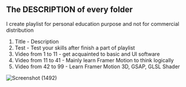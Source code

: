 ## The DESCRIPTION of every folder

I create playlist for personal education purpose and not for commercial distribution

1. Title - Description  
2. Test - Test your skills after finish a part of playlist
3. Video from 1 to 11 - get acquainted to basic and UI software
4. Video from 11 to 41 - Mainly learn Framer Motion to think logically
5. Video from 42 to 99 - Learn Framer Motion 3D, GSAP, GLSL Shader

![Screenshot (1492)](https://github.com/user-attachments/assets/04eead4a-4e10-40af-a99d-fb1eb5c6acdd)
